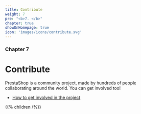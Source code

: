 ```yaml
---
title: Contribute
weight: 7
pre: "<b>7. </b>"
chapter: true
showOnHomepage: true
icon: 'images/icons/contribute.svg'
---
```


### Chapter 7

# Contribute

PrestaShop is a community project, made by hundreds of people collaborating around the world. You can get involved too!

- [How to get involved in the project](https://www.prestashop-project.org/get-involved/)

{{% children /%}}
